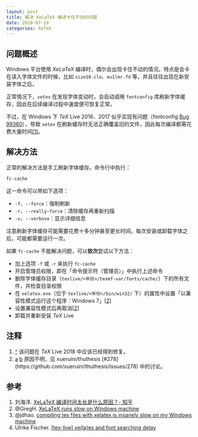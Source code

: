 ```yaml
---
layout: post
title: 解决 XeLaTeX 编译卡住不动的问题
date: 2018-07-19
categories: XeTeX
---
```


## 问题概述

Windows 平台使用 $XeLaTeX$ 编译时，偶尔会出现卡住不动的情况。特点是会卡在读入字体文件的时候，比如 `size10.clo`、`eu1lmr.fd` 等，并且往往出现在新安装字体之后。

正常情况下，`xetex` 在发现字体变动时，会自动调用 `fontconfig` 库刷新字体缓存，因此在后续编译过程中速度便可恢复正常。

不过，在 Windows 下 $TeX$ Live 2016、2017 似乎实现有问题（fontconfig [Bug 99360](https://bugs.freedesktop.org/show_bug.cgi?id=99360)），导致 `xetex` 在刷新缓存时无法正确覆盖旧的文件，因此每次编译都需花费大量时间<span id="fnref-tl2018" class="footnote">[[1]](#fn-tl2018)</span>。

## 解决方法

正常的解决方法是手工刷新字体缓存。命令行中执行：

```sh
fc-cache
```

这一命令可以带如下选项：

- `-f`、`--force`：强制刷新
- `-r`、`--really-force`：清除缓存再重新扫描
- `-v`、`--verbose`：显示详细信息

注意刷新字体缓存可能需要花费十多分钟甚至更长时间。每次安装或卸载字体之后，可能都需要运行一次。

如果 `fc-cache` 不能解决问题，可以**依次**尝试以下方法：

- 加上选项 `-f` 或 `-r` 来执行 `fc-cache`
- 开启管理员权限，即在「命令提示符（管理员）」中执行上述命令
- 删除字体缓存目录（`texlive/<年份>/texmf-var/fonts/cache/`）下的所有文件，并检查目录权限
- 在 `xelatex.exe`（位于 `texlive/<年份>/bin/win32/` 下）的属性中设置「以兼容性模式运行这个程序：Windows 7」<span id="fnref-thuthesis-a" class="footnote">[[2]](#fn-thuthesis)</span>
- 设置兼容性模式后再取消<span id="fnref-thuthesis-b" class="footnote">[[2]](#fn-thuthesis)</span>
- 卸载并重新安装 $TeX$ Live

## 注释

1. <span class="backref" id="fn-tl2018"><a href="#fnref-tl2018">^</a></span>
   该问题在 $TeX$ Live 2018 中应该已经得到修复。
1. <span class="backref" id="fn-thuthesis">
     <a href="#fnref-thuthesis-a">a</a>
     <a href="#fnref-thuthesis-b">b</a>
   </span>
   原因不明，见 xueruini/thuthesis [#278](https://github.com/xueruini/thuthesis/issues/278) 中的讨论。

## 参考

1. 刘海洋. [XeLaTeX 编译时间太长是什么原因？- 知乎](https://www.zhihu.com/question/53981204/answer/189872891)
1. @GregH. [XeLaTeX runs slow on Windows machine](https://tex.stackexchange.com/q/325278)
1. @jdhao. [compiling tex files with xelatex is insanely slow on my Windows machine](https://tex.stackexchange.com/q/357098)
1. Ulrike Fischer. [[tex-live] xe(la)ex and font searching delay](https://tug.org/pipermail/tex-live/2017-March/039768.html)
